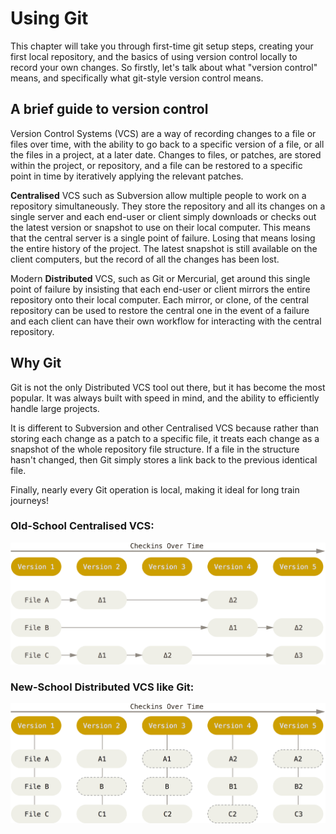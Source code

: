 # Using Git

This chapter will take you through first-time git setup steps, creating your first local repository, and the basics of using version control locally to record your own changes. So firstly, let's talk about what "version control" means, and specifically what git-style version control means.

## A brief guide to version control

Version Control Systems (VCS) are a way of recording changes to a file or files over time, with the ability to go back to a specific version of a file, or all the files in a project, at a later date. Changes to files, or patches, are stored within the project, or repository, and a file can be restored to a specific point in time by iteratively applying the relevant patches.

**Centralised** VCS such as Subversion allow multiple people to work on a repository simultaneously. They store the repository and all its changes on a single server and each end-user or client simply downloads or checks out the latest version or snapshot to use on their local computer. This means that the central server is a single point of failure. Losing that means losing the entire history of the project. The latest snapshot is still available on the client computers, but the record of all the changes has been lost.

Modern **Distributed** VCS, such as Git or Mercurial, get around this single point of failure by insisting that each end-user or client mirrors the entire repository onto their local computer. Each mirror, or clone, of the central repository can be used to restore the central one in the event of a failure and each client can have their own workflow for interacting with the central repository.

## Why Git

Git is not the only Distributed VCS tool out there, but it has become the most popular. It was always built with speed in mind, and the ability to efficiently handle large projects.

It is different to Subversion and other Centralised VCS because rather than storing each change as a patch to a specific file, it treats each change as a snapshot of the whole repository file structure. If a file in the structure hasn't changed, then Git simply stores a link back to the previous identical file.

Finally, nearly every Git operation is local, making it ideal for long train journeys!

### Old-School Centralised VCS:

![Oldschool VCS](../images/oldschool_vcs.png "Images used under CC BY 3.0 from https://github.com/git/git-scm.com")

### New-School Distributed VCS like Git:

![Oldschool VCS](../images/newschool_vcs.png "Images used under CC BY 3.0 from https://github.com/git/git-scm.com")

